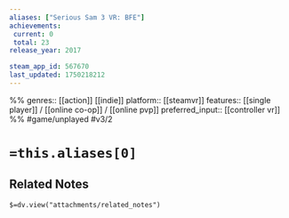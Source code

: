 ```yaml
---
aliases: ["Serious Sam 3 VR: BFE"]
achievements:
 current: 0
 total: 23
release_year: 2017

steam_app_id: 567670
last_updated: 1750218212
---
```

%%
genres:: [[action]] [[indie]]
platform:: [[steamvr]]
features:: [[single player]] / [[online co-op]] / [[online pvp]]
preferred_input:: [[controller vr]]
%%
#game/unplayed
#v3/2

# `=this.aliases[0]`
## Related Notes
`$=dv.view("attachments/related_notes")`